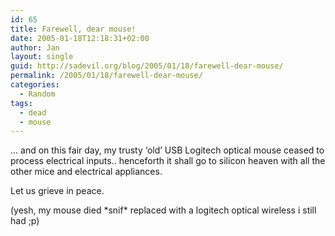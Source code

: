 ```yaml
---
id: 65
title: Farewell, dear mouse!
date: 2005-01-18T12:18:31+02:00
author: Jan
layout: single
guid: http://sadevil.org/blog/2005/01/18/farewell-dear-mouse/
permalink: /2005/01/18/farewell-dear-mouse/
categories:
  - Random
tags:
  - dead
  - mouse
---
```

&#8230; and on this fair day, my trusty &#8216;old&#8217; USB Logitech optical mouse ceased to process electrical inputs.. henceforth it shall go to silicon heaven with all the other mice and electrical appliances.

Let us grieve in peace.

(yesh, my mouse died \*snif\* replaced with a logitech optical wireless i still had ;p)